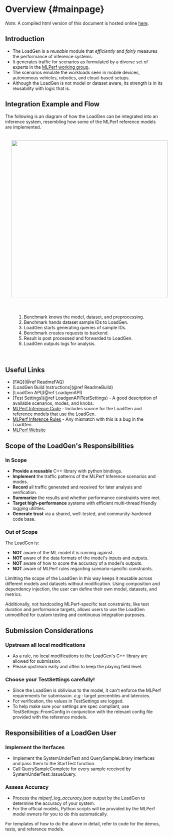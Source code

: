 # Overview {#mainpage}

*Note:* A compiled html version of this document is hosted online
[here](https://mlperf.github.io/inference/loadgen/index.html).

## Introduction

* The LoadGen is a *reusable* module that *efficiently* and *fairly* measures
  the performance of inference systems.
* It generates traffic for scenarios as formulated by a diverse set of experts
  in the [MLPerf working group](https://mlperf.org/about).
* The scenarios emulate the workloads seen in mobile devices,
  autonomous vehicles, robotics, and cloud-based setups.
* Although the LoadGen is not model or dataset aware, its strength is in its
  reusability with logic that is.

## Integration Example and Flow
The following is an diagram of how the LoadGen can be integrated into an
inference system, resembling how some of the MLPerf reference models are
implemented.
<div style="display:flex; flex-flow:row wrap; justify-content: space-evenly;">
<img src="loadgen_integration_diagram.svg" width="500px" style="padding: 20px">
<ol style="padding: 20px">
<li>Benchmark knows the model, dataset, and preprocessing.</li>
<li>Benchmark hands dataset sample IDs to LoadGen.</li>
<li>LoadGen starts generating queries of sample IDs.</li>
<li>Benchmark creates requests to backend.</li>
<li>Result is post processed and forwarded to LoadGen.</li>
<li>LoadGen outputs logs for analysis.<br>
</ol>
</div>

## Useful Links
* [FAQ](@ref ReadmeFAQ)
* [LoadGen Build Instructions](@ref ReadmeBuild)
* [LoadGen API](@ref LoadgenAPI)
* [Test Settings](@ref LoadgenAPITestSettings) -
  A good description of available scenarios, modes, and knobs.
* [MLPerf Inference Code](https://github.com/mlperf/inference) -
  Includes source for the LoadGen and reference models that use the LoadGen.
* [MLPerf Inference Rules](https://github.com/mlperf/inference_policies) -
  Any mismatch with this is a bug in the LoadGen.
* [MLPerf Website](www.mlperf.org)

## Scope of the LoadGen's Responsibilities

### In Scope
* **Provide a reusable** C++ library with python bindings.
* **Implement** the traffic patterns of the MLPerf Inference scenarios and
  modes.
* **Record** all traffic generated and received for later analysis and
  verification.
* **Summarize** the results and whether performance constraints were met.
* **Target high-performance** systems with efficient multi-thread friendly
  logging utilities.
* **Generate trust** via a shared, well-tested, and community-hardened
  code base.

### Out of Scope
The LoadGen is:
* **NOT** aware of the ML model it is running against.
* **NOT** aware of the data formats of the model's inputs and outputs.
* **NOT** aware of how to score the accuracy of a model's outputs.
* **NOT** aware of MLPerf rules regarding scenario-specific constraints.

Limitting the scope of the LoadGen in this way keeps it reusable across
different models and datasets without modification. Using composition and
dependency injection, the user can define their own model, datasets, and
metrics.

Additionally, not hardcoding MLPerf-specific test constraints, like test
duration and performance targets, allows users to use the LoadGen unmodified
for custom testing and continuous integration purposes.

## Submission Considerations

### Upstream all local modifications
* As a rule, no local modifications to the LoadGen's C++ library are allowed
for submission.
* Please upstream early and often to keep the playing field level.

### Choose your TestSettings carefully!
* Since the LoadGen is oblivious to the model, it can't enforce the MLPerf
requirements for submission. *e.g.:* target percentiles and latencies.
* For verification, the values in TestSettings are logged.
* To help make sure your settings are spec compliant, use
TestSettings::FromConfig in conjunction with the relevant config file provided
with the reference models.

## Responsibilities of a LoadGen User

### Implement the Iterfaces
* Implement the SystemUnderTest and QuerySampleLibrary interfaces and pass
  them to the StartTest function.
* Call QuerySampleComplete for every sample received by
  SystemUnderTest::IssueQuery.

### Assess Accuracy
* Process the *mlperf_log_accuracy.json* output by the LoadGen to determine
  the accuracy of your system.
* For the official models, Python scripts will be provided by the MLPerf model
  owners for you to do this automatically.

For templates of how to do the above in detail, refer to code for the demos,
tests, and reference models.

